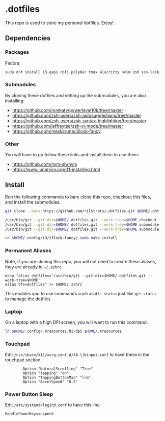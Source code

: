 # .dotfiles

This repo is used to store my personal dotfiles. Enjoy!

## Dependencies

### Packages

Fedora: 

```bash
sudo dnf install i3-gaps rofi polybar tmux alacritty nvim zsh xss-lock xautolock xset scrot wmctrl ImageMagick dunst gh brightnessctl fzf fd-find ripgrep
```

### Submodules

By cloning these dotfiles and setting up the submodules, you are also installing:

- https://github.com/romkatv/powerlevel10k/tree/master
- https://github.com/zsh-users/zsh-autosuggestions/tree/master
- https://github.com/zsh-users/zsh-syntax-highlighting/tree/master
- https://github.com/jeffreytse/zsh-vi-mode/tree/master
- https://github.com/meskarune/i3lock-fancy

### Other

You will have to go follow these links and install them to use them:

- https://github.com/nvm-sh/nvm
- https://www.lunarvim.org/01-installing.html

## Install

Run the following commands to bare clone this repo, checkout this files, and install the submodules.

```bash
git clone --bare https://github.com/rilstrats/.dotfiles.git $HOME/.dotfiles.git

/usr/bin/git --git-dir=$HOME/.dotfiles.git --work-tree=$HOME checkout -f
/usr/bin/git --git-dir=$HOME/.dotfiles.git --work-tree=$HOME submodule init
/usr/bin/git --git-dir=$HOME/.dotfiles.git --work-tree=$HOME submodule update

cd $HOME/.config/i3/i3lock-fancy; sudo make install
```

### Permanent Aliases

Note, if you are cloning this repo, you will not need to create these aliases, they are already in `~/.zshrc`.

```
echo "alias dotfiles='/usr/bin/git --git-dir=$HOME/.dotfiles.git --work-tree=$HOME'
alias dfs=dotfiles" >> $HOME/.zshrc
```

This enables you to use commands such as `dfs status` just like `git status` to manage the dotfiles.

### Laptop

On a laptop with a high DPI screen, you will want to run this command.

```bash
ln $HOME/.config/.Xresources.hi-dpi $HOME/.Xresources
```

### Touchpad

Edit `/usr/share/X11/xorg.conf.d/40-libinput.conf` to have these in the touchpad section.

```
        Option "NaturalScrolling" "True"
        Option "Tapping" "on"
        Option "TappingButtonMap" "lrm"
        Option "AccelSpeed" "0.5"
```

### Power Button Sleep

Edit `/etc/systemd/logind.conf` to have this line

```
HandlePowerKey=suspend
```

